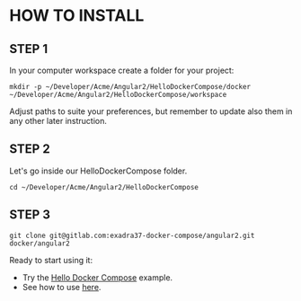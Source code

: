 # HOW TO INSTALL


## STEP 1

In your computer workspace create a folder for your project:

```mkdir
mkdir -p ~/Developer/Acme/Angular2/HelloDockerCompose/docker ~/Developer/Acme/Angular2/HelloDockerCompose/workspace
```

Adjust paths to suite your preferences, but remember to update also them in any other later instruction.

## STEP 2

Let's go inside our HelloDockerCompose folder.

```shell
cd ~/Developer/Acme/Angular2/HelloDockerCompose
```

## STEP 3

```shell
git clone git@gitlab.com:exadra37-docker-compose/angular2.git docker/angular2
```

Ready to start using it:

* Try the [Hello Docker Compose](https://gitlab.com/exadra37-docker-compose/angular2/blob/master/docs/examples/hello-docker-compose-app.md) example.
* See how to use [here](https://gitlab.com/exadra37-docker-compose/angulare/blob/master/docs/how-to/use.md).
